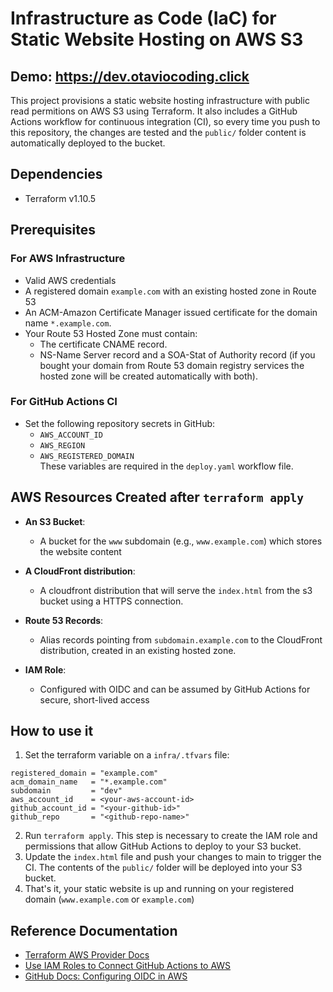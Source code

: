 # Infrastructure as Code (IaC) for Static Website Hosting on AWS S3
## Demo: https://dev.otaviocoding.click
This project provisions a static website hosting infrastructure with public read permitions on AWS S3 using Terraform. It also includes a GitHub Actions workflow for continuous integration (CI), so every time you push to this repository, the changes are tested and the `public/` folder content is automatically deployed to the bucket. 

## Dependencies

- Terraform v1.10.5

## Prerequisites

### For AWS Infrastructure
- Valid AWS credentials
- A registered domain `example.com` with an existing hosted zone in Route 53  
- An ACM-Amazon Certificate Manager issued certificate for the domain name `*.example.com`. 
- Your Route 53 Hosted Zone must contain:
  - The certificate CNAME record.
  - NS-Name Server record and a SOA-Stat of Authority record (if you bought your domain from Route 53 domain 
  registry services the hosted zone will be created automatically with both).

### For GitHub Actions CI

- Set the following repository secrets in GitHub:
  - `AWS_ACCOUNT_ID`
  - `AWS_REGION`
  - `AWS_REGISTERED_DOMAIN`  
  These variables are required in the `deploy.yaml` workflow file.

## AWS Resources Created after `terraform apply`

- **An S3 Bucket**:
  - A bucket for the `www` subdomain (e.g., `www.example.com`) which stores the website content

- **A CloudFront distribution**:
  - A cloudfront distribution that will serve the `index.html` from the s3 bucket using a HTTPS connection.

- **Route 53 Records**:
  - Alias records pointing from `subdomain.example.com` to the CloudFront distribution, created in an existing hosted zone. 

- **IAM Role**:
  - Configured with OIDC and can be assumed by GitHub Actions for secure, short-lived access

## How to use it 

1. Set the terraform variable on a `infra/.tfvars` file:
```
registered_domain = "example.com"
acm_domain_name   = "*.example.com"
subdomain         = "dev"
aws_account_id    = <your-aws-account-id>
github_account_id = "<your-github-id>"
github_repo       = "<github-repo-name>" 
```
2. Run `terraform apply`. This step is necessary to create the IAM role and permissions that allow GitHub Actions to deploy to your S3 bucket.
3. Update the `index.html` file and push your changes to main to trigger the CI. The contents of the `public/` folder will be deployed into your S3 bucket.
4. That's it, your static website is up and running on your registered domain (`www.example.com` or `example.com`)

## Reference Documentation

- [Terraform AWS Provider Docs](https://registry.terraform.io/providers/hashicorp/aws/latest/docs)  
- [Use IAM Roles to Connect GitHub Actions to AWS](https://aws.amazon.com/blogs/security/use-iam-roles-to-connect-github-actions-to-actions-in-aws/)  
- [GitHub Docs: Configuring OIDC in AWS](https://docs.github.com/en/actions/security-for-github-actions/security-hardening-your-deployments/configuring-openid-connect-in-amazon-web-services)
